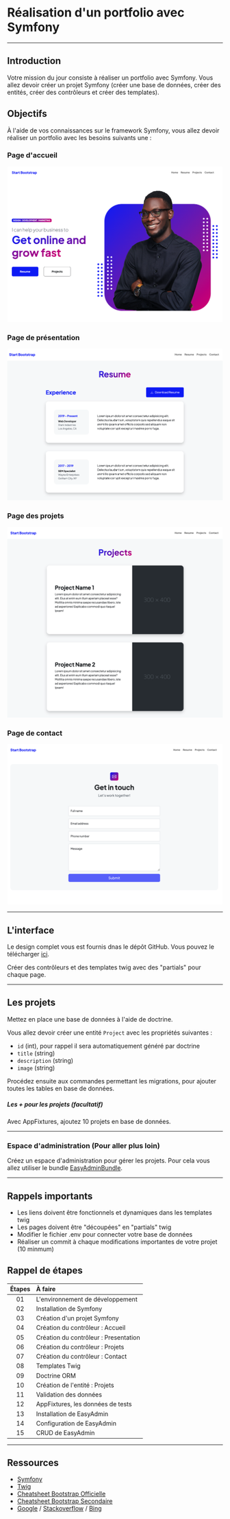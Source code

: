 # Réalisation d'un portfolio avec Symfony

---

## Introduction

Votre mission du jour consiste à réaliser un portfolio avec Symfony. Vous allez devoir créer un projet Symfony (créer une base de données, créer des entités, créer des contrôleurs et créer des templates).

## Objectifs

À l'aide de vos connaissances sur le framework Symfony, vous allez devoir réaliser un portfolio avec les besoins suivants une :

### Page d'accueil

![Portfolio](./images/sceen.png)

### Page de présentation

![Portfolio](./images/cv.png)

### Page des projets

![Portfolio](./images/projets.png)

### Page de contact

![Portfolio](./images/contact.png)

---
## L'interface

Le design complet vous est fournis dnas le dépôt GitHub. Vous pouvez le télécharger [ici](./template.zip).

Créer des contrôleurs et des templates twig avec des "partials" pour chaque page.

---
## Les projets

Mettez en place une base de données à l'aide de doctrine.

Vous allez devoir créer une entité `Project` avec les propriétés suivantes :

- `id` (int), pour rappel il sera automatiquement généré par doctrine
- `title` (string)
- `description` (string)
- `image` (string)

Procédez ensuite aux commandes permettant les migrations, pour ajouter toutes les tables en base de données.

##### Les + pour les projets (facultatif)

Avec AppFixtures, ajoutez 10 projets en base de données.

---
### Espace d'administration (Pour aller plus loin)

Créez un espace d'administration pour gérer les projets. Pour cela vous allez utiliser le bundle [EasyAdminBundle](https://symfony.com/doc/current/bundles/EasyAdminBundle/index.html).

---
## Rappels importants

- Les liens doivent être fonctionnels et dynamiques dans les templates twig
- Les pages doivent être "découpées" en "partials" twig
- Modifier le fichier .env pour connecter votre base de données
- Réaliser un commit à chaque modifications importantes de votre projet (10 minmum)


## Rappel de étapes

| Étapes | À faire |
| :---: | :--- |
| 01 | L'environnement de développement |
| 02 | Installation de Symfony |
| 03 | Création d'un projet Symfony |
| 04 | Création du contrôleur : Accueil |
| 05 | Création du contrôleur : Presentation |
| 06 | Création du contrôleur : Projets |
| 07 | Création du contrôleur : Contact |
| 08 | Templates Twig |
| 09 | Doctrine ORM |
| 10 | Création de l'entité : Projets |
| 11 | Validation des données |
| 12 | AppFixtures, les données de tests |
| 13 | Installation de EasyAdmin |
| 14 | Configuration de EasyAdmin |
| 15 | CRUD de EasyAdmin |

---
## Ressources

- [Symfony](https://symfony.com/)
- [Twig](https://twig.symfony.com/)
- [Cheatsheet Bootstrap Officielle](https://getbootstrap.com/docs/5.0/examples/cheatsheet/)
- [Cheatsheet Bootstrap Secondaire](https://bootstrap-cheatsheet.themeselection.com/)
- [Google](https://www.google.com/) / [Stackoverflow](https://stackoverflow.com/) / [Bing](https://www.bing.com/)
